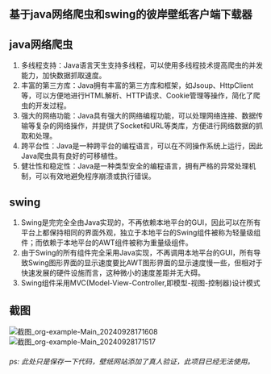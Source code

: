 ## 基于java网络爬虫和swing的彼岸壁纸客户端下载器
## java网络爬虫
1. 多线程支持：Java语言天生支持多线程，可以使用多线程技术提高爬虫的并发能力，加快数据抓取速度。
2. 丰富的第三方库：Java拥有丰富的第三方库和框架，如Jsoup、HttpClient等，可以方便地进行HTML解析、HTTP请求、Cookie管理等操作，简化了爬虫的开发过程。
3. 强大的网络功能：Java具有强大的网络编程功能，可以处理网络连接、数据传输等复杂的网络操作，并提供了Socket和URL等类库，方便进行网络数据的抓取和处理。
4. 跨平台性：Java是一种跨平台的编程语言，可以在不同操作系统上运行，因此Java爬虫具有良好的可移植性。
5. 健壮性和稳定性：Java是一种类型安全的编程语言，拥有严格的异常处理机制，可以有效地避免程序崩溃或执行错误。
## swing
1. Swing是完完全全由Java实现的，不再依赖本地平台的GUI，因此可以在所有平台上都保持相同的界面外观，独立于本地平台的Swing组件被称为轻量级组件；而依赖于本地平台的AWT组件被称为重量级组件。
2. 由于Swing的所有组件完全采用Java实现，不再调用本地平台的GUI，所有导致Swing图形界面的显示速度要比AWT图形界面的显示速度慢一些，但相对于快速发展的硬件设施而言，这种微小的速度差距并无大碍。
3. Swing组件采用MVC(Model-View-Controller,即模型-视图-控制器)设计模式
## 截图
![截图_org-example-Main_20240928171608](https://github.com/user-attachments/assets/95f534d2-54c2-4e4a-8a76-36347aabb159)
![截图_org-example-Main_20240928171517](https://github.com/user-attachments/assets/9acbd713-07bd-4259-979b-a8cf82ce33a0)

###### ps: 此处只是保存一下代码，壁纸网站添加了真人验证，此项目已经无法使用。
